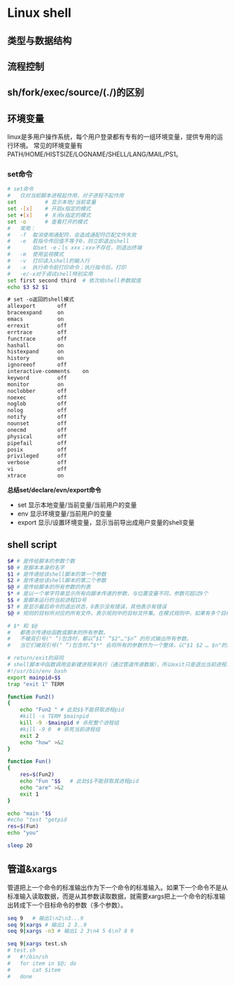 # Linux shell

## 类型与数据结构

## 流程控制

## sh/fork/exec/source/(./)的区别

## 环境变量
linux是多用户操作系统，每个用户登录都有专有的一组环境变量，提供专用的运行环境。
常见的环境变量有PATH/HOME/HISTSIZE/LOGNAME/SHELL/LANG/MAIL/PS1。

### set命令
```sh
# set命令
#	仅对当前脚本进程起作用，对子进程不起作用
set			# 显示本地/当前变量
set -[x]	# 开启x指定的模式
set +[x]	# 关闭x指定的模式
set -o		# 查看打开的模式
#	常用：
#	-f	取消使用通配符，会造成通配符匹配文件失败
#	-e	若指令传回值不等于0，则立即退出shell
#		如set -e；ls xxx；xxx不存在，则退出终端
#	-m	使用监视模式
#	-v	打印读入shell的输入行
#	-x	执行命令前打印命令；执行指令后，打印
#	-e/-x对于调试shell特别实用
set first second third	# 依次给shell参数赋值
echo $3 $2 $1
```
```txt
# set -o返回的shell模式
allexport      	off
braceexpand    	on
emacs          	on
errexit        	off
errtrace       	off
functrace      	off
hashall        	on
histexpand     	on
history        	on
ignoreeof      	off
interactive-comments	on
keyword        	off
monitor        	on
noclobber      	off
noexec         	off
noglob         	off
nolog          	off
notify         	off
nounset        	off
onecmd         	off
physical       	off
pipefail       	off
posix          	off
privileged     	off
verbose        	off
vi             	off
xtrace         	on
```

**总结set/declare/evn/export命令**
+ set 显示本地变量/当前变量/当前用户的变量
+ env 显示环境变量/当前用户的变量
+ export 显示/设置环境变量，显示当前导出成用户变量的shell变量

## shell script
```sh
$# # 是传给脚本的参数个数
$0 # 是脚本本身的名字
$1 # 是传递给该shell脚本的第一个参数
$2 # 是传递给该shell脚本的第二个参数
$@ # 是传给脚本的所有参数的列表
$* # 是以一个单字符串显示所有向脚本传递的参数，与位置变量不同，参数可超过9个
$$ # 是脚本运行的当前进程ID号
$? # 是显示最后命令的退出状态，0表示没有错误，其他表示有错误
$@ # 规则的目标所对应的所有文件。表示规则中的目标文件集。在模式规则中，如果有多个目标，那么"$@"就是匹配于目标中模式定义的集合。

# $* 和 $@
#   都表示传递给函数或脚本的所有参数。
#   不被双引号(" “)包含时，都以”$1" “$2"…"$n” 的形式输出所有参数。
#   当它们被双引号(" “)包含时，”$*" 会将所有的参数作为一个整体，以"$1 $2 … $n"的形式输出所有参数；"@" 会将各个参数分开，以"$1" “$2"…"$n” 的形式输出所有参数。

```
```sh
# return/exit的异同
# shell脚本中函数调用会新建进程来执行（通过管道传递数据），所以exit只是退出当前进程，而不是退出整个脚本的执行。
#!/usr/bin/env bash
export mainpid=$$
trap "exit 1" TERM

function Fun2()
{
	echo "Fun2 " # 此处$$不能获取进程pid
	#kill -s TERM $mainpid
	kill -9 -$mainpid # 杀死整个进程组
	#kill -9 0	# 杀死当前进程组
	exit 2
	echo "how" >&2
}

function Fun()
{
	res=$(Fun2)
	echo "Fun "$$   # 此处$$不能获取其进程pid
	echo "are" >&2
	exit 1
}

echo "main "$$
#echo "test "getpid
res=$(Fun)
echo "you"

sleep 20

```

## 管道&xargs
管道把上一个命令的标准输出作为下一个命令的标准输入。如果下一个命令不是从标准输入读取数据，而是从其参数读取数据，就需要xargs把上一个命令的标准输出转成下一个目标命令的参数（多个参数）。
```sh
seq 9	# 输出1\n2\n3...9
seq 9|xargs	# 输出1 2 3..9
seq 9|xargs -n3 # 输出1 2 3\n4 5 6\n7 8 9

seq 9|xargs test.sh 
# test.sh
#	#!/bin/sh
#	for item in $@; do
#		cat $item
#	done
```